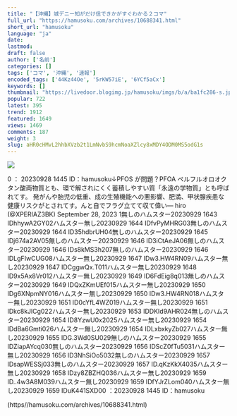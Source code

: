 ```yaml
---
title: "【沖縄】城デニー知がだけ信できかがすぐわかる２コマ"
full_url: "https://hamusoku.com/archives/10688341.html"
short_url: "hamusoku"
language: "ja"
date: 
lastmod: 
draft: false
author: ['名前']
categories: []
tags: ['コマ', '沖縄', '速報']
encoded_tags: ['44Kz44Oe', '5rKW57iE', '6YCf5aCx']
keywords: []
thumbnail: "https://livedoor.blogimg.jp/hamusoku/imgs/b/a/ba1fc286-s.jpg"
popular: 722
latest: 395
trend: 1912
featured: 1649
views: 1469
comments: 187
weight: 3
slug: aHR0cHMvL2hhbXVzb2t1LmNvbS9hcmNoaXZlcy8xMDY4ODM0MS5odG1s
---
```


![](https://livedoor.blogimg.jp/hamusoku/imgs/b/a/ba1fc286-s.jpg)

0 ： 20230928 1445 ID：hamusoku↓PFOS が問題？PFOA ペルフルオロオクタン酸両物質とも、環で解されにくく蓄積しやすい質「永遠の学物質」とも呼ばれてす。 発がんや胎児の低重、成の生殖機能への悪影響、肥満、甲状腺疾患な健康リスクがとされてす。んと自でフラグ立てて収て偉い— hiro (@XPERIAZ3BK) September 28, 2023 1無しのハムスター20230929 1643 IDhhywA2GY02ハムスター無し20230929 1644 IDfvPyMHRG03無しのハムスター20230929 1644 ID35hdbrUH04無しのハムスター20230929 1645 IDj674a2AV05無しのハムスター20230929 1646 ID3iCtAeJA06無しのハムスター20230929 1646 IDs8kMS3h207無しのハムスター20230929 1646 IDLgFIwCUG08ハムスター無し20230929 1647 IDw3.HW4RN09ハムスター無し20230929 1647 IDCggwQx.T011ハムスター無し20230929 1648 ID9x5Ax8Vr012ハムスター無し20230929 1649 ID6FdEig8q013無しのハムスター20230929 1649 IDQxZKmUEf015ハムスター無し20230929 1650 IDg6XNpmNY016ハムスター無し20230929 1650 IDw3.HW4RN018ハムスター無し20230929 1651 ID0cYfL4WZ019ハムスター無し20230929 1651 IDkc8kJlCg022ハムスター無し20230929 1653 IDDKId9AHR024無しのハムスター20230929 1654 ID8YzwU0x2025ハムスター無し20230929 1654 IDdBa6Gmti026ハムスター無し20230929 1654 IDLxbxkyZb027ハムスター無し20230929 1655 IDG.3Wd0SU029無しのハムスター20230929 1655 IDZiapAYcq030無しのハムスター20230929 1656 IDScZ0fTu5031ハムスター無し20230929 1656 ID3NhSiOo5032無しのハムスター20230929 1657 IDsapWESSj033無しのハムスター20230929 1657 ID.qKzKkX4035ハムスター無し20230929 1658 IDzy8ZBZHQ036ハムスター無し20230929 1659 ID..4w3A8M039ハムスター無し20230929 1659 IDfYJrZLom040ハムスター無し20230929 1659 IDuK441SXD00 ：20230928 1445 ID：hamusoku

(https//hamusoku.com/archives/10688341.html)
